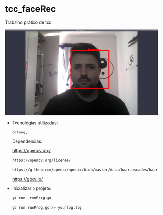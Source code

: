 # tcc_faceRec
Trabalho prático de tcc

![alt text](https://github.com/OSX-RSPlug-a/tcc_faceRec/blob/master/screenshots/Screenshot_2020-06-13_12-57-26.png)


- Tecnologias utilizadas:

      Golang;
  
  
  Dependencias:
    
    https://opencv.org/
    
      https://opencv.org/license/
    
      https://github.com/opencv/opencv/blob/master/data/haarcascades/haarcascade_profileface.xml
    
    https://gocv.io/
   
  
           
- Inicializar o projeto:

      go run  runProg.go
      
      go run runProg.go >> yourlog.log
       
 
